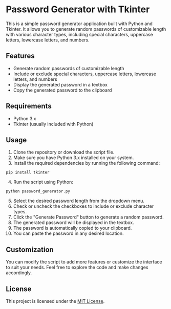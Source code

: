 # Password Generator with Tkinter

This is a simple password generator application built with Python and Tkinter. It allows you to generate random passwords of customizable length with various character types, including special characters, uppercase letters, lowercase letters, and numbers.

## Features

- Generate random passwords of customizable length
- Include or exclude special characters, uppercase letters, lowercase letters, and numbers
- Display the generated password in a textbox
- Copy the generated password to the clipboard

## Requirements

- Python 3.x
- Tkinter (usually included with Python)

## Usage

1. Clone the repository or download the script file.
2. Make sure you have Python 3.x installed on your system.
3. Install the required dependencies by running the following command:

```pip install tkinter```


4. Run the script using Python:

```python password_generator.py```

5. Select the desired password length from the dropdown menu.
6. Check or uncheck the checkboxes to include or exclude character types.
7. Click the "Generate Password" button to generate a random password.
8. The generated password will be displayed in the textbox.
9. The password is automatically copied to your clipboard.
10. You can paste the password in any desired location.

## Customization

You can modify the script to add more features or customize the interface to suit your needs. Feel free to explore the code and make changes accordingly.

## License

This project is licensed under the [MIT License](LICENSE).
